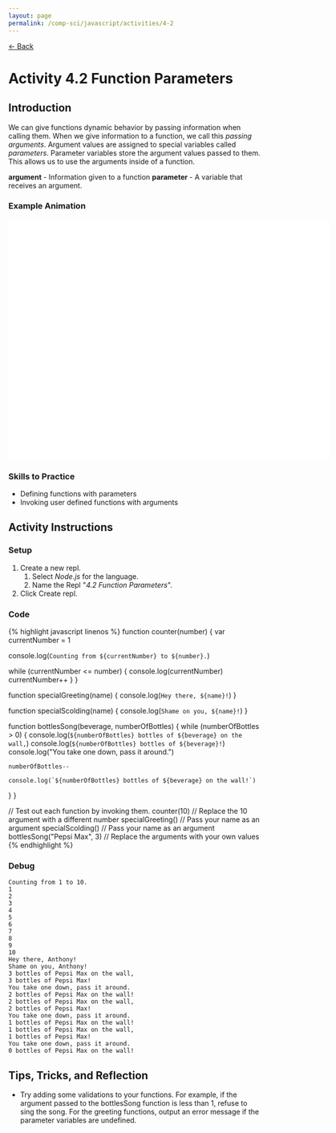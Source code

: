```yaml
---
layout: page
permalink: /comp-sci/javascript/activities/4-2
---
```


[← Back](../)

# Activity 4.2 Function Parameters

## Introduction

We can give functions dynamic behavior by passing information when calling them. When we give information to a function, we call this *passing arguments*. Argument values are assigned to special variables called *parameters*. Parameter variables store the argument values passed to them. This allows us to use the arguments inside of a function.

**argument** - Information given to a function
**parameter** - A variable that receives an argument.


### Example Animation

<div id="animation_container" style="background-color:rgba(255, 255, 255, 1.00); width:640px; height:480px">
    <canvas id="canvas" width="640" height="480" style="position: absolute; display: block; background-color:rgba(255, 255, 255, 1.00);"></canvas>
    <div id="dom_overlay_container" style="pointer-events:none; overflow:hidden; width:640px; height:480px; position: absolute; left: 0px; top: 0px; display: block;">
    </div>
</div>

<script src="https://code.createjs.com/1.0.0/createjs.min.js"></script>
<script src="/assets/js/function-animation-parameters.js"></script>
<script>
var canvas, stage, exportRoot, anim_container, dom_overlay_container, fnStartAnimation;
(function init() {
	canvas = document.getElementById("canvas");
	anim_container = document.getElementById("animation_container");
	dom_overlay_container = document.getElementById("dom_overlay_container");
	var comp=AdobeAn.getComposition("4F30DD8EC1DDFB4098147C02ED0AD997");
	var lib=comp.getLibrary();
	handleComplete({},comp);
})()
function handleComplete(evt,comp) {
	//This function is always called, irrespective of the content. You can use the variable "stage" after it is created in token create_stage.
	var lib=comp.getLibrary();
	var ss=comp.getSpriteSheet();
	exportRoot = new lib.FunctionAnimationParameters();
	stage = new lib.Stage(canvas);
	stage.enableMouseOver();	
	//Registers the "tick" event listener.
	fnStartAnimation = function() {
		stage.addChild(exportRoot);
		createjs.Ticker.framerate = lib.properties.fps;
		createjs.Ticker.addEventListener("tick", stage);
	}	    
	//Code to support hidpi screens and responsive scaling.
	AdobeAn.makeResponsive(true,'width',false,1,[canvas,anim_container,dom_overlay_container]);	
	AdobeAn.compositionLoaded(lib.properties.id);
	fnStartAnimation();
}
</script>

### Skills to Practice

- Defining functions with parameters
- Invoking user defined functions with arguments


## Activity Instructions

### Setup
1. Create a new repl.
    1. Select *Node.js* for the language.
    2. Name the Repl "*4.2 Function Parameters*".
2. Click Create repl.

### Code

{% highlight javascript linenos %}
function counter(number) {
  var currentNumber = 1

  console.log(`Counting from ${currentNumber} to ${number}.`)

  while (currentNumber <= number) {
    console.log(currentNumber)
    currentNumber++
  }
}

function specialGreeting(name) {
  console.log(`Hey there, ${name}!`)
}

function specialScolding(name) {
  console.log(`Shame on you, ${name}!`)
}

function bottlesSong(beverage, numberOfBottles) {
  while (numberOfBottles > 0) {
    console.log(`${numberOfBottles} bottles of ${beverage} on the wall,`)
    console.log(`${numberOfBottles} bottles of ${beverage}!`)
    console.log("You take one down, pass it around.")

    numberOfBottles--

    console.log(`${numberOfBottles} bottles of ${beverage} on the wall!`)
  }
}


// Test out each function by invoking them.
counter(10) // Replace the 10 argument with a different number
specialGreeting() // Pass your name as an argument
specialScolding() // Pass your name as an argument
bottlesSong("Pepsi Max", 3) // Replace the arguments with your own values
{% endhighlight %}

### Debug

```
Counting from 1 to 10.
1
2
3
4
5
6
7
8
9
10
Hey there, Anthony!
Shame on you, Anthony!
3 bottles of Pepsi Max on the wall,
3 bottles of Pepsi Max!
You take one down, pass it around.
2 bottles of Pepsi Max on the wall!
2 bottles of Pepsi Max on the wall,
2 bottles of Pepsi Max!
You take one down, pass it around.
1 bottles of Pepsi Max on the wall!
1 bottles of Pepsi Max on the wall,
1 bottles of Pepsi Max!
You take one down, pass it around.
0 bottles of Pepsi Max on the wall!
```

## Tips, Tricks, and Reflection

- Try adding some validations to your functions. For example, if the argument passed to the bottlesSong function is less than 1, refuse to sing the song. For the greeting functions, output an error message if the parameter variables are undefined.